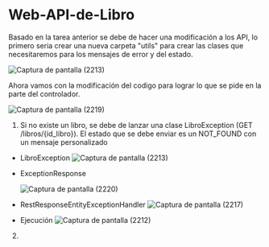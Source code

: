 # Web-API-de-Libro
Basado en la tarea anterior se debe de hacer una modificación a los API, lo primero seria crear una nueva carpeta "utils" para crear las clases que necesitaremos para los mensajes de error y del estado.

![Captura de pantalla (2213)](https://github.com/AbarcaBryan/Web-API-de-Libro/assets/169930464/c8c89bc7-600b-43be-8d01-8e3d2a00c884)

Ahora vamos con la modificación del codigo para lograr lo que se pide en la parte del controlador.

![Captura de pantalla (2219)](https://github.com/AbarcaBryan/Web-API-de-Libro/assets/169930464/08cb687d-3108-403b-ac68-c5c3590e2feb)

1. Si no existe un libro, se debe de lanzar una clase LibroException (GET /libros/{id_libro}). El estado que se debe enviar es un NOT_FOUND con un mensaje personalizado
- LibroException
  ![Captura de pantalla (2213)](https://github.com/AbarcaBryan/Web-API-de-Libro/assets/169930464/1571150a-948a-4cf3-b9bd-c69c6912d3d6)

- ExceptionResponse

  ![Captura de pantalla (2220)](https://github.com/AbarcaBryan/Web-API-de-Libro/assets/169930464/fc4c3132-8c53-40de-bb04-49cac4f2ac6e)

- RestResponseEntityExceptionHandler
  ![Captura de pantalla (2217)](https://github.com/AbarcaBryan/Web-API-de-Libro/assets/169930464/1aa967b9-97d7-44d6-bd37-a0173064ddd5)

- Ejecución
  ![Captura de pantalla (2212)](https://github.com/AbarcaBryan/Web-API-de-Libro/assets/169930464/52082449-0829-454f-9f88-4fb7d34b51a5)

2. 
